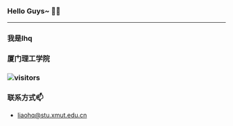 ### Hello Guys~ 👋:stuck_out_tongue_winking_eye:
***
### 我是lhq
### 厦门理工学院

### ![visitors](https://visitor-badge.glitch.me/badge?page_id=Agiroy4712.Agiroy4712)

### 联系方式📫
- liaohq@stu.xmut.edu.cn

<!--
**Agiroy4712/Agiroy4712** is a ✨ _special_ ✨ repository because its `README.md` (this file) appears on your GitHub profile.

Here are some ideas to get you started:

- 🔭 I’m currently working on ...
- 🌱 I’m currently learning ...
- 👯 I’m looking to collaborate on ...
- 🤔 I’m looking for help with ...
- 💬 Ask me about ...
- 📫 How to reach me: ...
- 😄 Pronouns: ...
- ⚡ Fun fact: ...
-->
